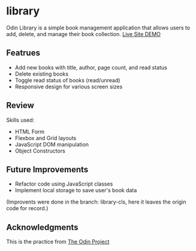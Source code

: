 # library

Odin Library is a simple book management application that allows users to add, delete, and manage their book collection.
[Live Site DEMO](https://ru4s93m6.github.io/library/)

## Featrues

- Add new books with title, author, page count, and read status
- Delete existing books
- Toggle read status of books (read/unread)
- Responsive design for various screen sizes

## Review

Skills used:

- HTML Form
- Flexbox and Grid layouts
- JavaScript DOM manipulation
- Object Constructors

## Future Improvements

- Refactor code using JavaScript classes
- Implement local storage to save user's book data

(Improvents were done in the branch: library-cls, here it leaves the origin code for record.)

## Acknowledgments

This is the practice from [The Odin Project](https://www.theodinproject.com/lessons/node-path-javascript-library#project-solution)
